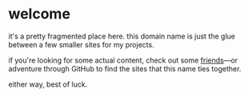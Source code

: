 # welcome

it's a pretty fragmented place here. this domain name is just the glue between a few smaller sites for my projects.

if you're looking for some actual content, check out some [friends](https://sike-lipu.ralismark.xyz/)—or adventure through GitHub to find the sites that this name ties together.

either way, best of luck.